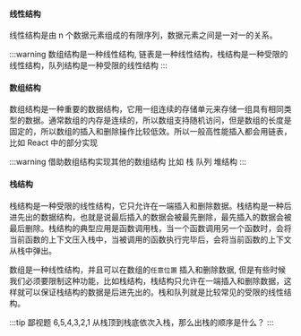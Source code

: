 #### 线性结构

线性结构是由 n 个数据元素组成的有限序列，数据元素之间是一对一的关系。

:::warning
数组结构是一种线性结构, 链表是一种线性结构，栈结构是一种受限的线性结构，队列结构是一种受限的线性结构
:::

#### 数组结构

数组结构是一种重要的数据结构，它用一组连续的存储单元来存储一组具有相同类型的数据。通常数组的内存是连续的，所以数组支持随机访问，但是数组的长度是固定的，所以数组的插入和删除操作比较低效。所以一般高性能插入都会用链表，比如 React 中的部分实现


:::warning
借助数组结构实现其他的数组结构 比如 栈 队列 堆结构
:::


#### 栈结构

栈结构是一种受限的线性结构，它只允许在一端插入和删除数据。栈结构是一种后进先出的数据结构，也就是说最后插入的数据会被最先删除，最先插入的数据会被最后删除。栈结构的典型应用是函数调用栈，当一个函数调用另一个函数时，会将当前函数的上下文压入栈中，当被调用的函数执行完毕后，会将当前函数的上下文从栈中弹出。

数组是一种线性结构，并且可以在数组的`任意位置` 插入和删除数据, 但是有些时候我们必须要限制这种功能，比如栈结构，栈结构只允许在一端插入和删除数据，这样就可以保证栈结构的数据是后进先出的。栈和队列就是比较常见的受限的线性结构。


:::tip 鄙视题
6,5,4,3,2,1 从栈顶到栈底依次入栈，那么出栈的顺序是什么？
:::
